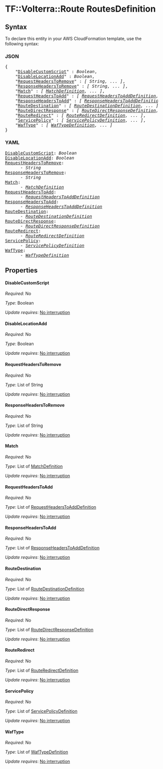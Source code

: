 # TF::Volterra::Route RoutesDefinition

## Syntax

To declare this entity in your AWS CloudFormation template, use the following syntax:

### JSON

<pre>
{
    "<a href="#disablecustomscript" title="DisableCustomScript">DisableCustomScript</a>" : <i>Boolean</i>,
    "<a href="#disablelocationadd" title="DisableLocationAdd">DisableLocationAdd</a>" : <i>Boolean</i>,
    "<a href="#requestheaderstoremove" title="RequestHeadersToRemove">RequestHeadersToRemove</a>" : <i>[ String, ... ]</i>,
    "<a href="#responseheaderstoremove" title="ResponseHeadersToRemove">ResponseHeadersToRemove</a>" : <i>[ String, ... ]</i>,
    "<a href="#match" title="Match">Match</a>" : <i>[ <a href="matchdefinition.md">MatchDefinition</a>, ... ]</i>,
    "<a href="#requestheaderstoadd" title="RequestHeadersToAdd">RequestHeadersToAdd</a>" : <i>[ <a href="requestheaderstoadddefinition.md">RequestHeadersToAddDefinition</a>, ... ]</i>,
    "<a href="#responseheaderstoadd" title="ResponseHeadersToAdd">ResponseHeadersToAdd</a>" : <i>[ <a href="responseheaderstoadddefinition.md">ResponseHeadersToAddDefinition</a>, ... ]</i>,
    "<a href="#routedestination" title="RouteDestination">RouteDestination</a>" : <i>[ <a href="routedestinationdefinition.md">RouteDestinationDefinition</a>, ... ]</i>,
    "<a href="#routedirectresponse" title="RouteDirectResponse">RouteDirectResponse</a>" : <i>[ <a href="routedirectresponsedefinition.md">RouteDirectResponseDefinition</a>, ... ]</i>,
    "<a href="#routeredirect" title="RouteRedirect">RouteRedirect</a>" : <i>[ <a href="routeredirectdefinition.md">RouteRedirectDefinition</a>, ... ]</i>,
    "<a href="#servicepolicy" title="ServicePolicy">ServicePolicy</a>" : <i>[ <a href="servicepolicydefinition.md">ServicePolicyDefinition</a>, ... ]</i>,
    "<a href="#waftype" title="WafType">WafType</a>" : <i>[ <a href="waftypedefinition.md">WafTypeDefinition</a>, ... ]</i>
}
</pre>

### YAML

<pre>
<a href="#disablecustomscript" title="DisableCustomScript">DisableCustomScript</a>: <i>Boolean</i>
<a href="#disablelocationadd" title="DisableLocationAdd">DisableLocationAdd</a>: <i>Boolean</i>
<a href="#requestheaderstoremove" title="RequestHeadersToRemove">RequestHeadersToRemove</a>: <i>
      - String</i>
<a href="#responseheaderstoremove" title="ResponseHeadersToRemove">ResponseHeadersToRemove</a>: <i>
      - String</i>
<a href="#match" title="Match">Match</a>: <i>
      - <a href="matchdefinition.md">MatchDefinition</a></i>
<a href="#requestheaderstoadd" title="RequestHeadersToAdd">RequestHeadersToAdd</a>: <i>
      - <a href="requestheaderstoadddefinition.md">RequestHeadersToAddDefinition</a></i>
<a href="#responseheaderstoadd" title="ResponseHeadersToAdd">ResponseHeadersToAdd</a>: <i>
      - <a href="responseheaderstoadddefinition.md">ResponseHeadersToAddDefinition</a></i>
<a href="#routedestination" title="RouteDestination">RouteDestination</a>: <i>
      - <a href="routedestinationdefinition.md">RouteDestinationDefinition</a></i>
<a href="#routedirectresponse" title="RouteDirectResponse">RouteDirectResponse</a>: <i>
      - <a href="routedirectresponsedefinition.md">RouteDirectResponseDefinition</a></i>
<a href="#routeredirect" title="RouteRedirect">RouteRedirect</a>: <i>
      - <a href="routeredirectdefinition.md">RouteRedirectDefinition</a></i>
<a href="#servicepolicy" title="ServicePolicy">ServicePolicy</a>: <i>
      - <a href="servicepolicydefinition.md">ServicePolicyDefinition</a></i>
<a href="#waftype" title="WafType">WafType</a>: <i>
      - <a href="waftypedefinition.md">WafTypeDefinition</a></i>
</pre>

## Properties

#### DisableCustomScript

_Required_: No

_Type_: Boolean

_Update requires_: [No interruption](https://docs.aws.amazon.com/AWSCloudFormation/latest/UserGuide/using-cfn-updating-stacks-update-behaviors.html#update-no-interrupt)

#### DisableLocationAdd

_Required_: No

_Type_: Boolean

_Update requires_: [No interruption](https://docs.aws.amazon.com/AWSCloudFormation/latest/UserGuide/using-cfn-updating-stacks-update-behaviors.html#update-no-interrupt)

#### RequestHeadersToRemove

_Required_: No

_Type_: List of String

_Update requires_: [No interruption](https://docs.aws.amazon.com/AWSCloudFormation/latest/UserGuide/using-cfn-updating-stacks-update-behaviors.html#update-no-interrupt)

#### ResponseHeadersToRemove

_Required_: No

_Type_: List of String

_Update requires_: [No interruption](https://docs.aws.amazon.com/AWSCloudFormation/latest/UserGuide/using-cfn-updating-stacks-update-behaviors.html#update-no-interrupt)

#### Match

_Required_: No

_Type_: List of <a href="matchdefinition.md">MatchDefinition</a>

_Update requires_: [No interruption](https://docs.aws.amazon.com/AWSCloudFormation/latest/UserGuide/using-cfn-updating-stacks-update-behaviors.html#update-no-interrupt)

#### RequestHeadersToAdd

_Required_: No

_Type_: List of <a href="requestheaderstoadddefinition.md">RequestHeadersToAddDefinition</a>

_Update requires_: [No interruption](https://docs.aws.amazon.com/AWSCloudFormation/latest/UserGuide/using-cfn-updating-stacks-update-behaviors.html#update-no-interrupt)

#### ResponseHeadersToAdd

_Required_: No

_Type_: List of <a href="responseheaderstoadddefinition.md">ResponseHeadersToAddDefinition</a>

_Update requires_: [No interruption](https://docs.aws.amazon.com/AWSCloudFormation/latest/UserGuide/using-cfn-updating-stacks-update-behaviors.html#update-no-interrupt)

#### RouteDestination

_Required_: No

_Type_: List of <a href="routedestinationdefinition.md">RouteDestinationDefinition</a>

_Update requires_: [No interruption](https://docs.aws.amazon.com/AWSCloudFormation/latest/UserGuide/using-cfn-updating-stacks-update-behaviors.html#update-no-interrupt)

#### RouteDirectResponse

_Required_: No

_Type_: List of <a href="routedirectresponsedefinition.md">RouteDirectResponseDefinition</a>

_Update requires_: [No interruption](https://docs.aws.amazon.com/AWSCloudFormation/latest/UserGuide/using-cfn-updating-stacks-update-behaviors.html#update-no-interrupt)

#### RouteRedirect

_Required_: No

_Type_: List of <a href="routeredirectdefinition.md">RouteRedirectDefinition</a>

_Update requires_: [No interruption](https://docs.aws.amazon.com/AWSCloudFormation/latest/UserGuide/using-cfn-updating-stacks-update-behaviors.html#update-no-interrupt)

#### ServicePolicy

_Required_: No

_Type_: List of <a href="servicepolicydefinition.md">ServicePolicyDefinition</a>

_Update requires_: [No interruption](https://docs.aws.amazon.com/AWSCloudFormation/latest/UserGuide/using-cfn-updating-stacks-update-behaviors.html#update-no-interrupt)

#### WafType

_Required_: No

_Type_: List of <a href="waftypedefinition.md">WafTypeDefinition</a>

_Update requires_: [No interruption](https://docs.aws.amazon.com/AWSCloudFormation/latest/UserGuide/using-cfn-updating-stacks-update-behaviors.html#update-no-interrupt)

